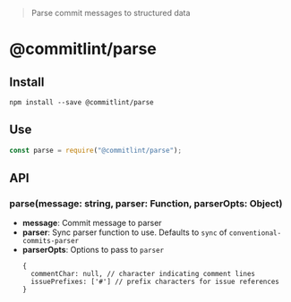 > Parse commit messages to structured data

# @commitlint/parse

## Install

```
npm install --save @commitlint/parse
```

## Use

```js
const parse = require("@commitlint/parse");
```

## API

### parse(message: string, parser: Function, parserOpts: Object)

- **message**: Commit message to parser
- **parser**: Sync parser function to use. Defaults to `sync` of `conventional-commits-parser`
- **parserOpts**: Options to pass to `parser`
  ```
  {
    commentChar: null, // character indicating comment lines
    issuePrefixes: ['#'] // prefix characters for issue references
  }
  ```

